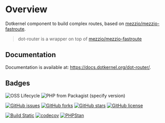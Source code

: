 # Overview

Dotkernel component to build complex routes, based on [mezzio/mezzio-fastroute](https://github.com/mezzio/mezzio-fastroute).

> dot-router is a wrapper on top of [mezzio/mezzio-fastroute](https://github.com/mezzio/mezzio-fastroute)

## Documentation

Documentation is available at: https://docs.dotkernel.org/dot-router/.

## Badges

![OSS Lifecycle](https://img.shields.io/osslifecycle/dotkernel/dot-router)
![PHP from Packagist (specify version)](https://img.shields.io/packagist/php-v/dotkernel/dot-router/1.0.0)

[![GitHub issues](https://img.shields.io/github/issues/dotkernel/dot-router)](https://github.com/dotkernel/dot-router/issues)
[![GitHub forks](https://img.shields.io/github/forks/dotkernel/dot-router)](https://github.com/dotkernel/dot-router/network)
[![GitHub stars](https://img.shields.io/github/stars/dotkernel/dot-router)](https://github.com/dotkernel/dot-router/stargazers)
[![GitHub license](https://img.shields.io/github/license/dotkernel/dot-router)](https://github.com/dotkernel/dot-router/blob/1.0/LICENSE)

[![Build Static](https://github.com/dotkernel/dot-router/actions/workflows/continuous-integration.yml/badge.svg?branch=1.0)](https://github.com/dotkernel/dot-router/actions/workflows/continuous-integration.yml)
[![codecov](https://codecov.io/gh/dotkernel/dot-router/graph/badge.svg?token=ubNnFctuDR)](https://codecov.io/gh/dotkernel/dot-router)
[![PHPStan](https://github.com/dotkernel/dot-router/actions/workflows/static-analysis.yml/badge.svg?branch=1.0)](https://github.com/dotkernel/dot-router/actions/workflows/static-analysis.yml)
